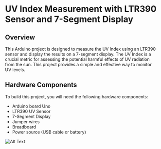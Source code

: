 # UV Index Measurement with LTR390 Sensor and 7-Segment Display

## Overview

This Arduino project is designed to measure the UV Index using an LTR390 sensor and display the results on a 7-segment display. The UV Index is a crucial metric for assessing the potential harmful effects of UV radiation from the sun. This project provides a simple and effective way to monitor UV levels.

## Hardware Components

To build this project, you will need the following hardware components:

- Arduino board Uno
- LTR390 UV Sensor
- 7-Segment Display
- Jumper wires
- Breadboard 
- Power source (USB cable or battery)

![Alt Text](URL_of_the_image)
